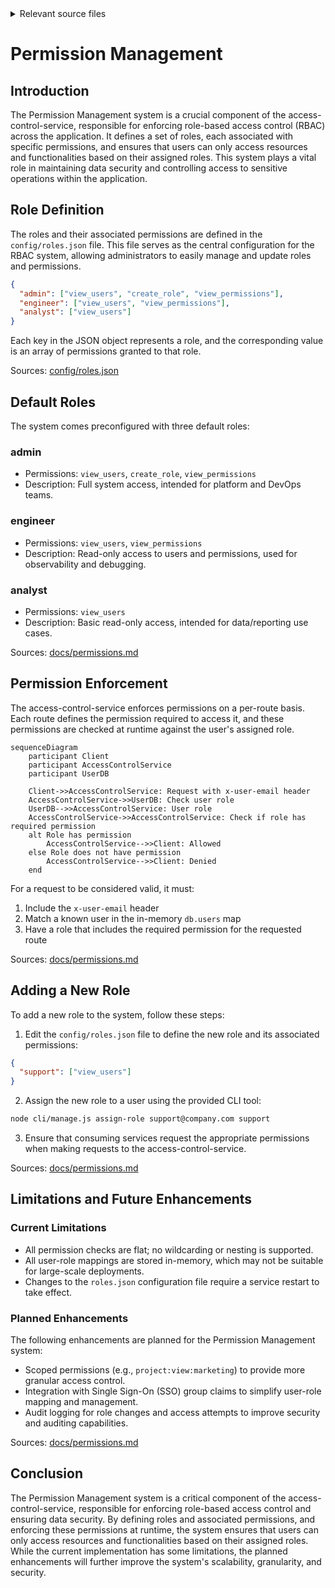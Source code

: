 <details>
<summary>Relevant source files</summary>

The following files were used as context for generating this wiki page:

- [config/roles.json](https://github.com/aanickode/access-control-service/blob/main/config/roles.json)
- [docs/permissions.md](https://github.com/aanickode/access-control-service/blob/main/docs/permissions.md)
</details>

# Permission Management

## Introduction

The Permission Management system is a crucial component of the access-control-service, responsible for enforcing role-based access control (RBAC) across the application. It defines a set of roles, each associated with specific permissions, and ensures that users can only access resources and functionalities based on their assigned roles. This system plays a vital role in maintaining data security and controlling access to sensitive operations within the application.

## Role Definition

The roles and their associated permissions are defined in the `config/roles.json` file. This file serves as the central configuration for the RBAC system, allowing administrators to easily manage and update roles and permissions.

```json
{
  "admin": ["view_users", "create_role", "view_permissions"],
  "engineer": ["view_users", "view_permissions"],
  "analyst": ["view_users"]
}
```

Each key in the JSON object represents a role, and the corresponding value is an array of permissions granted to that role.

Sources: [config/roles.json](https://github.com/aanickode/access-control-service/blob/main/config/roles.json)

## Default Roles

The system comes preconfigured with three default roles:

### admin

- Permissions: `view_users`, `create_role`, `view_permissions`
- Description: Full system access, intended for platform and DevOps teams.

### engineer

- Permissions: `view_users`, `view_permissions`
- Description: Read-only access to users and permissions, used for observability and debugging.

### analyst

- Permissions: `view_users`
- Description: Basic read-only access, intended for data/reporting use cases.

Sources: [docs/permissions.md](https://github.com/aanickode/access-control-service/blob/main/docs/permissions.md)

## Permission Enforcement

The access-control-service enforces permissions on a per-route basis. Each route defines the permission required to access it, and these permissions are checked at runtime against the user's assigned role.

```mermaid
sequenceDiagram
    participant Client
    participant AccessControlService
    participant UserDB

    Client->>AccessControlService: Request with x-user-email header
    AccessControlService->>UserDB: Check user role
    UserDB-->>AccessControlService: User role
    AccessControlService->>AccessControlService: Check if role has required permission
    alt Role has permission
        AccessControlService-->>Client: Allowed
    else Role does not have permission
        AccessControlService-->>Client: Denied
    end
```

For a request to be considered valid, it must:

1. Include the `x-user-email` header
2. Match a known user in the in-memory `db.users` map
3. Have a role that includes the required permission for the requested route

Sources: [docs/permissions.md](https://github.com/aanickode/access-control-service/blob/main/docs/permissions.md)

## Adding a New Role

To add a new role to the system, follow these steps:

1. Edit the `config/roles.json` file to define the new role and its associated permissions:

```json
{
  "support": ["view_users"]
}
```

2. Assign the new role to a user using the provided CLI tool:

```bash
node cli/manage.js assign-role support@company.com support
```

3. Ensure that consuming services request the appropriate permissions when making requests to the access-control-service.

Sources: [docs/permissions.md](https://github.com/aanickode/access-control-service/blob/main/docs/permissions.md)

## Limitations and Future Enhancements

### Current Limitations

- All permission checks are flat; no wildcarding or nesting is supported.
- All user-role mappings are stored in-memory, which may not be suitable for large-scale deployments.
- Changes to the `roles.json` configuration file require a service restart to take effect.

### Planned Enhancements

The following enhancements are planned for the Permission Management system:

- Scoped permissions (e.g., `project:view:marketing`) to provide more granular access control.
- Integration with Single Sign-On (SSO) group claims to simplify user-role mapping and management.
- Audit logging for role changes and access attempts to improve security and auditing capabilities.

Sources: [docs/permissions.md](https://github.com/aanickode/access-control-service/blob/main/docs/permissions.md)

## Conclusion

The Permission Management system is a critical component of the access-control-service, responsible for enforcing role-based access control and ensuring data security. By defining roles and associated permissions, and enforcing these permissions at runtime, the system ensures that users can only access resources and functionalities based on their assigned roles. While the current implementation has some limitations, the planned enhancements will further improve the system's scalability, granularity, and security.